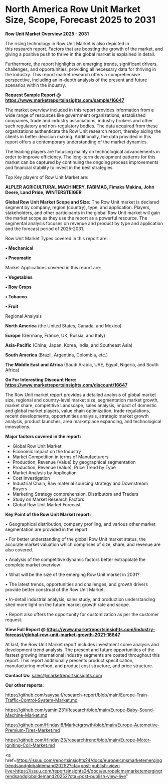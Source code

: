 # North America Row Unit Market Size, Scope, Forecast 2025 to 2031

<Strong> Row Unit Market Overview 2025 - 2031</strong>

The rising technology in Row Unit Market is also depicted in this research report. Factors that are boosting the growth of the market, and giving a positive push to thrive in the global market is explained in detail.

Furthermore, the report highlights on emerging trends, significant drivers, challenges, and opportunities, providing all necessary data for thriving in the industry. This report market research offers a comprehensive perspective, including an in-depth analysis of the present and future scenarios within the industry.

<strong>Request Sample Report @ <a href=https://www.marketreportsinsights.com/sample/16647>https://www.marketreportsinsights.com/sample/16647</a></strong>

The market overview included in this report provides information from a wide range of resources like government organizations, established companies, trade and industry associations, industry brokers and other such regulatory and non-regulatory bodies. The data acquired from these organizations authenticate the Row Unit research report, thereby aiding the clients in better decision making. Additionally, the data provided in this report offers a contemporary understanding of the market dynamics.

The leading players are focusing mainly on technological advancements in order to improve efficiency. The long-term development patterns for this market can be captured by continuing the ongoing process improvements and financial stability to invest in the best strategies.

Top Key players of Row Unit Market are:

<strong>ALPLER AGRICULTURAL MACHINERY, FABIMAG, Fimaks Makina, John Deere, Land Pride, WINTERSTEIGER</strong>

<strong><b>Global Row Unit Market Scope and Size:</b></strong>
The Row Unit market is declared segment by company, region (country), type, and application. Players, stakeholders, and other participants in the global Row Unit market will gain the market scope as they use the report as a powerful resource. The segmental analysis focuses on revenue and product by type and application and the forecast period of 2025-2031.

Row Unit Market Types covered in this report are:

<strong>• Mechanical

• Pneumatic</strong>

Market Applications covered in this report are:

<strong>• Vegetables

• Row Crops

• Tobacco

• Fruit</strong> 

Regional Analysis

<strong>North America</strong> (the United States, Canada, and Mexico)

<strong>Europe</strong> (Germany, France, UK, Russia, and Italy)

<strong>Asia-Pacific</strong> (China, Japan, Korea, India, and Southeast Asia)

<strong>South America</strong> (Brazil, Argentina, Colombia, etc.)

<strong>The Middle East and Africa</strong> (Saudi Arabia, UAE, Egypt, Nigeria, and South Africa)

<strong>Go For Interesting Discount Here: <a href=https://www.marketreportsinsights.com/discount/16647>https://www.marketreportsinsights.com/discount/16647</a></strong>

The Row Unit market report provides a detailed analysis of global market size, regional and country-level market size, segmentation market growth, market share, competitive Landscape, sales analysis, impact of domestic and global market players, value chain optimization, trade regulations, recent developments, opportunities analysis, strategic market growth analysis, product launches, area marketplace expanding, and technological innovations.

<strong><b>Major factors covered in the report:</b></strong>
<ul>
  <li>Global Row Unit Market </li>
  <li>Economic Impact on the Industry</li>
  <li>Market Competition in terms of Manufacturers</li>
  <li>Production, Revenue (Value) by geographical segmentation</li>
  <li>Production, Revenue (Value), Price Trend by Type</li>
  <li>Market Analysis by Application</li>
  <li>Cost Investigation</li>
  <li>Industrial Chain, Raw material sourcing strategy and Downstream Buyers</li>
  <li>Marketing Strategy comprehension, Distributors and Traders</li>
  <li>Study on Market Research Factors</li>
  <li>Global Row Unit Market Forecast</li>
</ul>

<strong><b>Key Point of the Row Unit Market report:</b></strong>

• Geographical distribution, company profiling, and various other market segmentation are provided in the report.

• For better understanding of the global Row Unit market status, the accurate market valuation which comprises of size, share, and revenue are also covered.

• Analysis of the competitive dynamic factors better extrapolate the complete market overview

• What will be the size of the emerging Row Unit market in 2031?

• The latest trends, opportunities and challenges, and growth drivers provide better construal of the Row Unit Market.

• In-detail industrial analysis, sales study, and production understanding shed more light on the future market growth rate and scope.

• Report also offers the opportunity for customization as per the customer request.

<strong><b>View Full Report @ <a href=https://www.marketreportsinsights.com/industry-forecast/global-row-unit-market-growth-2021-16647>https://www.marketreportsinsights.com/industry-forecast/global-row-unit-market-growth-2021-16647</a></b></strong>


At last, the Row Unit Market report includes investment come analysis and development trend analysis. The present and future opportunities of the fastest growing international industry segments are coated throughout this report. This report additionally presents product specification, manufacturing method, and product cost structure, and price structure.

<strong>Contact Us:</strong>
sales@marketreportsinsights.com

<strong>Our other reports:</strong>

<a href=https://github.com/sayysaif/research-report/blob/main/Europe-Train-Traffic-Control-System-Market.md>https://github.com/sayysaif/research-report/blob/main/Europe-Train-Traffic-Control-System-Market.md</a>

<a href=https://github.com/yamini231/Research/blob/main/Europe-Baby-Sound-Machine-Market.md>https://github.com/yamini231/Research/blob/main/Europe-Baby-Sound-Machine-Market.md</a>

<a href=https://github.com/Hindavi8/Marketgrowth/blob/main/Europe-Automotive-Premium-Tires-Market.md>https://github.com/Hindavi8/Marketgrowth/blob/main/Europe-Automotive-Premium-Tires-Market.md</a>

<a href=https://github.com/Hindavi23/researchtrend/blob/main/Europe-Motor-Igniting-Coil-Market.md>https://github.com/Hindavi23/researchtrend/blob/main/Europe-Motor-Igniting-Coil-Market.md</a>

<a href=https://issuu.com/reportsinsights24/docs/europelcmsmarketemergingtrendsandglobaldemand20252?cta=post-publish-view-live>https://issuu.com/reportsinsights24/docs/europelcmsmarketemergingtrendsandglobaldemand20252?cta=post-publish-view-live</a>"
